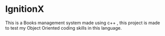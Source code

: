 # IgnitionX
This is a Books management system made using c++ , this project is made to test my Object Oriented coding skills in this language.
